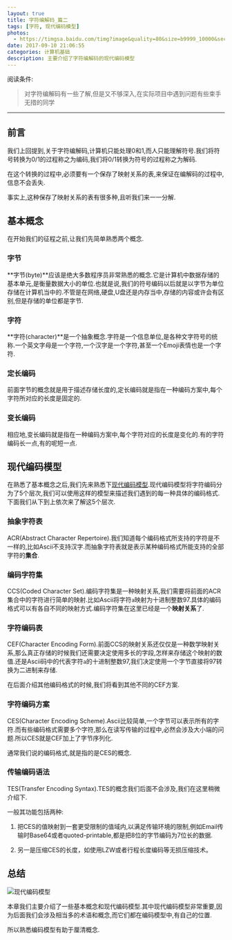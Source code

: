 ```yaml
---
layout: true
title: 字符编解码_篇二
tags: [字符, 现代编码模型]
photos:
  - https://timgsa.baidu.com/timg?image&quality=80&size=b9999_10000&sec=1505065745479&di=0c8915eff257e13d552569546ca16f5e&imgtype=0&src=http%3A%2F%2Fimg.hyrtv.cn%2Fmaterial%2Fnews%2Fimg%2F640x%2F2015%2F10%2F20151028154243ZMhU.jpg%3FIDT9
date: 2017-09-10 21:06:55
categories: 计算机基础
description: 主要介绍了字符编解码的现代编码模型
---
```


阅读条件:
> 对字符编解码有一些了解,但是又不够深入,在实际项目中遇到问题有些束手无措的同学


---

<!--more-->

## 前言
我们上回提到,关于字符编解码,计算机只能处理0和1,而人只能理解符号.我们将符号转换为0/1的过程称之为编码,我们将0/1转换为符号的过程称之为解码.

在这个转换的过程中,必须要有一个保存了映射关系的表,来保证在编解码的过程中,信息不会丢失.

事实上,这种保存了映射关系的表有很多种,且听我们来一一分解.

## 基本概念
在开始我们的征程之前,让我们先简单熟悉两个概念.

### 字节
**字节(byte)**应该是绝大多数程序员非常熟悉的概念.它是计算机中数据存储的基本单元,是衡量数据大小的单位.也就是说,我们的符号编码以后就是以字节为单位存储在计算机当中的.不管是在网络,硬盘,U盘还是内存当中,存储的内容或许会有区别,但是存储的单位都是字节.

### 字符
**字符(character)**是一个抽象概念.字符是一个信息单位,是各种文字符号的统称.一个英文字母是一个字符,一个汉字是一个字符,甚至一个Emoji表情也是一个字符.

### 定长编码
前面字节的概念就是用于描述存储长度的,定长编码就是指在一种编码方案中,每个字符所对应的长度是固定的.

### 变长编码
相应地,变长编码就是指在一种编码方案中,每个字符对应的长度是变化的.有的字符编码长一点,有的呢短一点.


## 现代编码模型
在熟悉了基本概念之后,我们先来熟悉下[现代编码模型](https://zh.wikipedia.org/wiki/%E5%AD%97%E7%AC%A6%E7%BC%96%E7%A0%81).现代编码模型将字符编码分为了5个层次,我们可以使用这样的模型来描述我们遇到的每一种具体的编码格式.下面我们从下到上依次来了解这5个层次.

### 抽象字符表
ACR(Abstract Character Repertoire).我们知道每个编码格式所支持的字符是不一样的,比如Ascii不支持汉字.而抽象字符表就是表示某种编码格式所能支持的全部字符的**集合**.

### 编码字符集
CCS(Coded Character Set).编码字符集是一种映射关系,我们需要将前面的ACR集合中的字符进行简单的映射.比如Ascii将字符`a`映射为十进制整数97.具体的编码格式可以有各自不同的映射方式.编码字符集在这里已经是一个**映射关系**了.

### 字符编码表
CEF(Character Encoding Form).前面CCS的映射关系还仅仅是一种数学映射关系,那么真正存储的时候我们还需要决定使用多长的字段,怎样来存储这个映射的数值.还是Ascii码中的代表字符`a`的十进制整数97,我们决定使用一个字节直接将97转换为二进制来存储.

在后面介绍其他编码格式的时候,我们将看到其他不同的CEF方案.

### 字符编码方案
CES(Character Encoding Scheme).Ascii比较简单,一个字节可以表示所有的字符.而有些编码格式需要多个字符,那么在读写传输的过程中,必然会涉及大小端的问题.所以CES就是CEF加上了字节序列化.

通常我们说的编码格式,就是指的是CES的概念.

### 传输编码语法
TES(Transfer Encoding Syntax).TES的概念我们后面不会涉及,我们在这里稍微介绍下.

一般其功能包括两种:
1. 把CES的值映射到一套更受限制的值域内,以满足传输环境的限制,例如Email传输时Base64或者quoted-printable,都是把8位的字节编码为7位长的数据.

2. 另一是压缩CES的长度，如使用LZW或者行程长度编码等无损压缩技术。

## 总结
![现代编码模型](http://ww1.sinaimg.cn/large/006kvZhRly1fjeuvzrc3mj31h80wmgtw.jpg)

本章我们主要介绍了一些基本概念和现代编码模型.其中现代编码模型非常重要,因为后面我们会涉及相当多的术语和概念,而它们都在编码模型中,有自己的位置.

所以熟悉编码模型有助于厘清概念.
